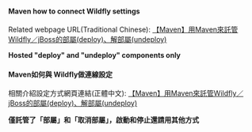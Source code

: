 #### Maven how to connect Wildfly settings

Related webpage URL(Traditional Chinese): [【Maven】用Maven來託管Wildfly／jBoss的部屬(deploy)、解部屬(undeploy)](http://n.sfs.tw/content/index/15330)

**Hosted "deploy" and "undeploy" components only**

#### Maven如何與 Wildfly做連線設定

相關介紹設定方式網頁連結(正體中文): [【Maven】用Maven來託管Wildfly／jBoss的部屬(deploy)、解部屬(undeploy)](http://n.sfs.tw/content/index/15330)

**僅託管了「部屬」和「取消部屬」，啟動和停止還請用其他方式**
